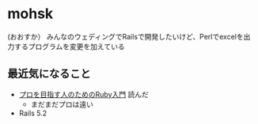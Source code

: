 # mohsk
(おおすか）
みんなのウェディングでRailsで開発したいけど、Perlでexcelを出力するプログラムを変更を加えている

## 最近気になること
- [プロを目指す人のためのRuby入門](https://www.amazon.co.jp//dp/4774193976/) 読んだ
  - まだまだプロは遠い
- Rails 5.2
